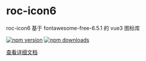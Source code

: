 # roc-icon6

roc-icon6 基于 fontawesome-free-6.5.1 的 vue3 图标库  

[![npm version](https://img.shields.io/npm/v/roc-icon6.svg?logo=npm&style=flat-square)](https://www.npmjs.com/package/roc-icon6)
[![npm downloads](https://img.shields.io/npm/dt/roc-icon6.svg?style=flat-square)](https://www.npmjs.com/package/roc-icon6)

[查看详细文档](https://rocyuan666.gitee.io/doc/roc-icon-plus.html)
